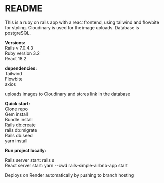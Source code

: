 # README
This is a ruby on rails app with a react frontend, using tailwind and flowbite for styling. 
Cloudinary is used for the image uploads. Database is postgreSQL.

**Versions:**<br />
Rails v 7.0.4.3<br />
Ruby version 3.2<br />
React 18.2<br />


**dependencies:**<br />
Tailwind<br />
Flowbite<br />
axios<br />


uploads images to Cloudinary and stores link in the database


**Quick start:**<br />
Clone repo<br />
Gem install<br /> 
Bundle install<br />
Rails db:create<br />
rails db:migrate<br />
Rails db:seed<br />
yarn install<br />



**Run project locally:**<br />

Rails server start: rails s<br />
React server start: yarn --cwd rails-simple-airbnb-app start<br />


Deploys on Render automatically by pushing to branch hosting <br />

